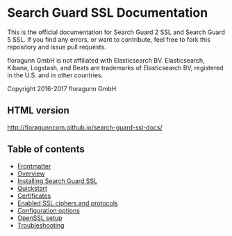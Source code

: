 <!---
Copryight 2016 floragunn UG (haftungsbeschränkt)
-->

# Search Guard SSL Documentation

This is the official documentation for Search Guard 2 SSL and Search Guard 5 SSL. If you find any errors, or want to contribute, feel free to fork this repository and issue pull requests.

floragunn GmbH is not affiliated with Elasticsearch BV. Elasticsearch, Kibana, Logstash, and Beats are trademarks of Elasticsearch BV, registered in the U.S. and in other countries.

Copyright 2016-2017 floragunn GmbH

## HTML version
http://floragunncom.github.io/search-guard-ssl-docs/

## Table of contents

* [Frontmatter](frontmatter.md)
* [Overview](overview.md)
* [Installing Search Guard SSL](installation.md)
* [Quickstart](quickstart.md)
* [Certificates](certificates.md)
* [Enabled SSL ciphers and protocols](ciphersuites.md)
* [Configuration options](configuration.md)
* [OpenSSL setup](openssl.md)
* [Troubleshooting](troubleshooting.md)
